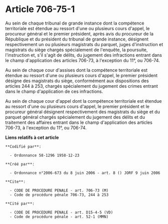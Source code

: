 # Article 706-75-1

Au sein de chaque tribunal de grande instance dont la compétence territoriale est étendue au ressort d'une ou plusieurs cours
d'appel, le procureur général et le premier président, après avis du procureur de la République et du président du tribunal
de grande instance, désignent respectivement un ou plusieurs magistrats du parquet, juges d'instruction et magistrats du
siège chargés spécialement de l'enquête, la poursuite, l'instruction et, s'il s'agit de délits, du jugement des infractions
entrant dans le champ d'application des articles 706-73, à l'exception du 11°, ou 706-74.

Au sein de chaque cour d'assises dont la compétence territoriale est étendue au ressort d'une ou plusieurs cours d'appel, le
premier président désigne des magistrats du siège, conformément aux dispositions des articles 244 à 253, chargés spécialement
du jugement des crimes entrant dans le champ d'application de ces infractions.

Au sein de chaque cour d'appel dont la compétence territoriale est étendue au ressort d'une ou plusieurs cours d'appel, le
premier président et le procureur général désignent respectivement des magistrats du siège et du parquet général chargés
spécialement du jugement des délits et du traitement des affaires entrant dans le champ d'application des articles 706-73, à
l'exception du 11°, ou 706-74.

**Liens relatifs à cet article**

	**Codifié par**:

	  - Ordonnance 58-1296 1958-12-23

	**Créé par**:

	  - Ordonnance n°2006-673 du 8 juin 2006 - art. 8 () JORF 9 juin 2006

	**Cite**:

	  - CODE DE PROCEDURE PENALE - art. 706-73 (M)
	  - Code de procédure pénale 706-73, 244 à 253

	**Cité par**:

	  - CODE DE PROCEDURE PENALE - art. D15-4-5 (VD)
	  - Code de procédure pénale - art. 52-1 (MMN)
